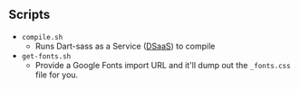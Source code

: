 ## Scripts

- `compile.sh`
  - Runs Dart-sass as a Service ([DSaaS](https://hub.docker.com/r/herbaltea/dsaas)) to compile
- `get-fonts.sh`
  - Provide a Google Fonts import URL and it'll dump out the `_fonts.css` file for you.
